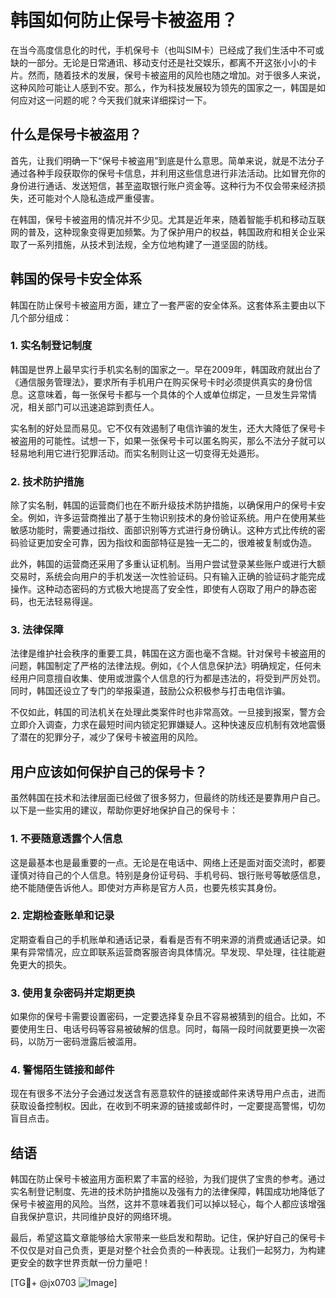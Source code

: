 # 韩国如何防止保号卡被盗用？

在当今高度信息化的时代，手机保号卡（也叫SIM卡）已经成了我们生活中不可或缺的一部分。无论是日常通讯、移动支付还是社交娱乐，都离不开这张小小的卡片。然而，随着技术的发展，保号卡被盗用的风险也随之增加。对于很多人来说，这种风险可能让人感到不安。那么，作为科技发展较为领先的国家之一，韩国是如何应对这一问题的呢？今天我们就来详细探讨一下。

## 什么是保号卡被盗用？

首先，让我们明确一下“保号卡被盗用”到底是什么意思。简单来说，就是不法分子通过各种手段获取你的保号卡信息，并利用这些信息进行非法活动。比如冒充你的身份进行通话、发送短信，甚至盗取银行账户资金等。这种行为不仅会带来经济损失，还可能对个人隐私造成严重侵害。

在韩国，保号卡被盗用的情况并不少见。尤其是近年来，随着智能手机和移动互联网的普及，这种现象变得更加频繁。为了保护用户的权益，韩国政府和相关企业采取了一系列措施，从技术到法规，全方位地构建了一道坚固的防线。

## 韩国的保号卡安全体系

韩国在防止保号卡被盗用方面，建立了一套严密的安全体系。这套体系主要由以下几个部分组成：

### 1. 实名制登记制度

韩国是世界上最早实行手机实名制的国家之一。早在2009年，韩国政府就出台了《通信服务管理法》，要求所有手机用户在购买保号卡时必须提供真实的身份信息。这意味着，每一张保号卡都与一个具体的个人或单位绑定，一旦发生异常情况，相关部门可以迅速追踪到责任人。

实名制的好处显而易见。它不仅有效遏制了电信诈骗的发生，还大大降低了保号卡被盗用的可能性。试想一下，如果一张保号卡可以匿名购买，那么不法分子就可以轻易地利用它进行犯罪活动。而实名制则让这一切变得无处遁形。

### 2. 技术防护措施

除了实名制，韩国的运营商们也在不断升级技术防护措施，以确保用户的保号卡安全。例如，许多运营商推出了基于生物识别技术的身份验证系统。用户在使用某些敏感功能时，需要通过指纹、面部识别等方式进行身份确认。这种方式比传统的密码验证更加安全可靠，因为指纹和面部特征是独一无二的，很难被复制或伪造。

此外，韩国的运营商还采用了多重认证机制。当用户尝试登录某些账户或进行大额交易时，系统会向用户的手机发送一次性验证码。只有输入正确的验证码才能完成操作。这种动态密码的方式极大地提高了安全性，即使有人窃取了用户的静态密码，也无法轻易得逞。

### 3. 法律保障

法律是维护社会秩序的重要工具，韩国在这方面也毫不含糊。针对保号卡被盗用的问题，韩国制定了严格的法律法规。例如，《个人信息保护法》明确规定，任何未经用户同意擅自收集、使用或泄露个人信息的行为都是违法的，将受到严厉处罚。同时，韩国还设立了专门的举报渠道，鼓励公众积极参与打击电信诈骗。

不仅如此，韩国的司法机关在处理此类案件时也非常高效。一旦接到报案，警方会立即介入调查，力求在最短时间内锁定犯罪嫌疑人。这种快速反应机制有效地震慑了潜在的犯罪分子，减少了保号卡被盗用的风险。

## 用户应该如何保护自己的保号卡？

虽然韩国在技术和法律层面已经做了很多努力，但最终的防线还是要靠用户自己。以下是一些实用的建议，帮助你更好地保护自己的保号卡：

### 1. 不要随意透露个人信息

这是最基本也是最重要的一点。无论是在电话中、网络上还是面对面交流时，都要谨慎对待自己的个人信息。特别是身份证号码、手机号码、银行账号等敏感信息，绝不能随便告诉他人。即使对方声称是官方人员，也要先核实其身份。

### 2. 定期检查账单和记录

定期查看自己的手机账单和通话记录，看看是否有不明来源的消费或通话记录。如果有异常情况，应立即联系运营商客服咨询具体情况。早发现、早处理，往往能避免更大的损失。

### 3. 使用复杂密码并定期更换

如果你的保号卡需要设置密码，一定要选择复杂且不容易被猜到的组合。比如，不要使用生日、电话号码等容易被破解的信息。同时，每隔一段时间就要更换一次密码，以防万一密码泄露后被滥用。

### 4. 警惕陌生链接和邮件

现在有很多不法分子会通过发送含有恶意软件的链接或邮件来诱导用户点击，进而获取设备控制权。因此，在收到不明来源的链接或邮件时，一定要提高警惕，切勿盲目点击。

## 结语

韩国在防止保号卡被盗用方面积累了丰富的经验，为我们提供了宝贵的参考。通过实名制登记制度、先进的技术防护措施以及强有力的法律保障，韩国成功地降低了保号卡被盗用的风险。当然，这并不意味着我们可以掉以轻心，每个人都应该增强自我保护意识，共同维护良好的网络环境。

最后，希望这篇文章能够给大家带来一些启发和帮助。记住，保护好自己的保号卡不仅仅是对自己负责，更是对整个社会负责的一种表现。让我们一起努力，为构建更安全的数字世界贡献一份力量吧！

[TG💪+ @jx0703 ![Image](https://github.com/user-attachments/assets/dbca1d08-cadb-493c-b0ec-ad6f7a83f270)]